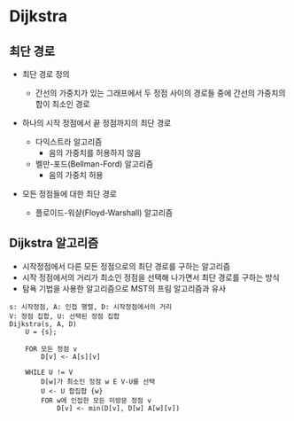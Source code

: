 # Dijkstra

## 최단 경로
- 최단 경로 정의
    - 간선의 가중치가 있는 그래프에서 두 정점 사이의 경로들 중에 간선의 가중치의 합이 최소인 경로
    
- 하나의 시작 정점에서 끝 정점까지의 최단 경로
    - 다익스트라 알고리즘
        - 음의 가중치를 허용하지 않음
    - 벨만-포드(Bellman-Ford) 알고리즘
        - 음의 가중치 허용
    
- 모든 정점들에 대한 최단 경로
    - 플로이드-워샬(Floyd-Warshall) 알고리즘
    
## Dijkstra 알고리즘
- 시작정점에서 다른 모든 정점으로의 최단 경로를 구하는 알고리즘
- 시작 정점에서의 거리가 최소인 정점을 선택해 나가면서 최단 경로를 구하는 방식
- 탐욕 기법을 사용한 알고리즘으로 MST의 프림 알고리즘과 유사

```
s: 시작정점, A: 인접 행렬, D: 시작정점에서의 거리
V: 정점 집합, U: 선택된 정점 집합
Dijkstra(s, A, D)
    U = {s};
    
    FOR 모든 정점 v
        D[v] <- A[s][v]
       
    WHILE U != V
        D[w]가 최소인 정점 w E V-U를 선택
        U <- U 합집합 {w}
        FOR w에 인접한 모든 미방문 정점 v
            D[v] <- min(D[v], D[w] A[w][v])

```